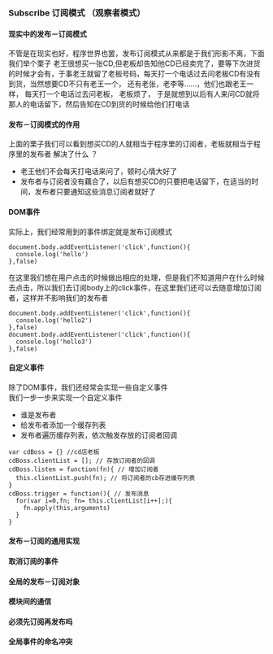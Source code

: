 ### Subscribe 订阅模式 （观察者模式）

#### 现实中的发布－订阅模式
不管是在现实也好，程序世界也罢，发布订阅模式从来都是于我们形影不离，下面我们举个栗子
老王很想买一张CD,但老板却告知他CD已经卖完了，要等下次进货的时候才会有，于事老王就留了老板号码，每天打一个电话过去问老板CD有没有到货，当然想要CD不只有老王一个， 还有老张，老李等......，他们也跟老王一样， 每天打一个电话过去问老板， 老板烦了， 于是就想到以后有人来问CD就将那人的电话留下，然后告知在CD到货的时候给他们打电话
#### 发布－订阅模式的作用
上面的栗子我们可以看到想买CD的人就相当于程序里的订阅者，老板就相当于程序里的发布者
解决了什么 ？ 
- 老王他们不会每天打电话来问了，顿时心情大好了  
- 发布者与订阅者没有藕合了，以后有想买CD的只要把电话留下，在适当的时间，发布者只要通知这些消息订阅者就好了  
#### DOM事件
实际上，我们经常用到的事件绑定就是发布订阅模式  
```
document.body.addEventListener('click',function(){
  console.log('hello')
},false)
```
在这里我们想在用户点击的时候做出相应的处理，但是我们不知道用户在什么时候去点击，所以我们去订阅body上的click事件，在这里我们还可以去随意增加订阅者，这样并不影响我们的发布者
```
document.body.addEventListener('click',function(){
  console.log('hello2')
},false)
document.body.addEventListener('click',function(){
  console.log('hello3')
},false)
```
#### 自定义事件
除了DOM事件，我们还经常会实现一些自定义事件  
我们一步一步来实现一个自定义事件    
- 谁是发布者  
- 给发布者添加一个缓存列表 
- 发布者遍历缓存列表，依次触发存放的订阅者回调 
```
var cdBoss = {} //cd店老板
cdBoss.clientList = []; // 存放订阅者的回调
cdBoss.listen = function(fn){ // 增加订阅者
  this.clientList.push(fn); // 将订阅者的cb存进缓存列表
}
cdBoss.trigger = function(){ // 发布消息
  for(var i=0,fn; fn= this.clientList[i++];){
    fn.apply(this,arguments) 
  }
}
```
#### 发布－订阅的通用实现
#### 取消订阅的事件
#### 全局的发布－订阅对象
#### 模块间的通信
#### 必须先订阅再发布吗
#### 全局事件的命名冲突
